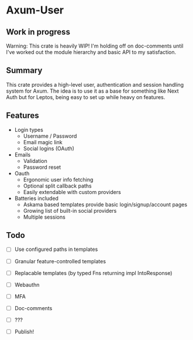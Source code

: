 # Axum-User

## Work in progress

Warning: This crate is heavily WIP! I'm holding off on doc-comments until I've worked out the module hierarchy and basic API to my satisfaction.

## Summary

This crate provides a high-level user, authentication and session handling system for Axum. The idea is to use it as a base for something like Next Auth but for Leptos, being easy to set up while heavy on features.

## Features

- Login types
  - Username / Password
  - Email magic link
  - Social logins (OAuth)
- Emails
  - Validation
  - Password reset
- Oauth
  - Ergonomic user info fetching
  - Optional split callback paths
  - Easily extendable with custom providers
- Batteries included
  - Askama based templates provide basic login/signup/account pages
  - Growing list of built-in social providers
  - Multiple sessions

## Todo
- [ ] Use configured paths in templates
- [ ] Granular feature-controlled templates
- [ ] Replacable templates (by typed Fns returning impl IntoResponse)
- [ ] Webauthn
- [ ] MFA
- [ ] Doc-comments
- [ ] ???
- [ ] Publish!

